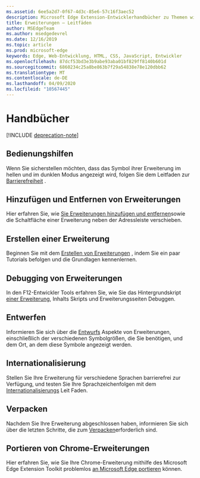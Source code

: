 ```yaml
---
ms.assetid: 6ee5a2d7-0f67-4d3c-85e6-57c16f3aec52
description: Microsoft Edge Extension-Entwicklerhandbücher zu Themen wie das Portieren von Chrome-Erweiterungen an Microsoft Edge-und Debugging-Erweiterungen.
title: Erweiterungen – Leitfäden
author: MSEdgeTeam
ms.author: msedgedevrel
ms.date: 12/16/2019
ms.topic: article
ms.prod: microsoft-edge
keywords: Edge, Web-Entwicklung, HTML, CSS, JavaScript, Entwickler
ms.openlocfilehash: 87dcf53bd3e3b9abe93aba01bf829ff8140b601d
ms.sourcegitcommit: 6860234c25a8be863b7f29a54838e78e120dbb62
ms.translationtype: MT
ms.contentlocale: de-DE
ms.lasthandoff: 04/09/2020
ms.locfileid: "10567445"
---
```

# Handbücher  

[!INCLUDE [deprecation-note](includes/deprecation-note.md)]  

## Bedienungshilfen
Wenn Sie sicherstellen möchten, dass das Symbol ihrer Erweiterung im hellen und im dunklen Modus angezeigt wird, folgen Sie dem Leitfaden zur [Barrierefreiheit](./guides/accessibility.md) .

## Hinzufügen und Entfernen von Erweiterungen
Hier erfahren Sie, wie [Sie Erweiterungen hinzufügen und entfernen](./guides/adding-and-removing-extensions.md)sowie die Schaltfläche einer Erweiterung neben der Adressleiste verschieben.

## Erstellen einer Erweiterung
Beginnen Sie mit dem [Erstellen von Erweiterungen](./guides/creating-an-extension.md) , indem Sie ein paar Tutorials befolgen und die Grundlagen kennenlernen.

## Debugging von Erweiterungen
In den F12-Entwickler Tools erfahren Sie, wie Sie das Hintergrundskript [einer Erweiterung](./guides/debugging-extensions.md), Inhalts Skripts und Erweiterungsseiten Debuggen.

## Entwerfen
Informieren Sie sich über die [Entwurfs](./guides/design.md) Aspekte von Erweiterungen, einschließlich der verschiedenen Symbolgrößen, die Sie benötigen, und dem Ort, an dem diese Symbole angezeigt werden.

## Internationalisierung
Stellen Sie Ihre Erweiterung für verschiedene Sprachen barrierefrei zur Verfügung, und testen Sie Ihre Sprachzeichenfolgen mit dem [Internationalisierungs](./guides/internationalization.md) Leit Faden.

## Verpacken
Nachdem Sie Ihre Erweiterung abgeschlossen haben, informieren Sie sich über die letzten Schritte, die zum [Verpacken](./guides/packaging.md)erforderlich sind.

## Portieren von Chrome-Erweiterungen
Hier erfahren Sie, wie Sie Ihre Chrome-Erweiterung mithilfe des Microsoft Edge Extension Toolkit problemlos [an Microsoft Edge portieren](./guides/porting-Chrome-extensions.md) können.
